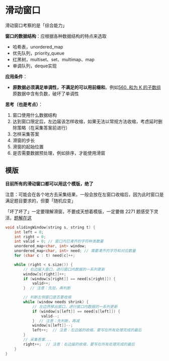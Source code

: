 # 滑动窗口

滑动窗口考察的是「综合能力」

**窗口的数据结构**：应根据各种数据结构的特点来选取

- 哈希表，unordered_map
- 优先队列，priority_queue
- 红黑树，multiset、set、multimap、map
- 单调队列，deque实现

**应用条件**：

- **原数据必须满足单调性，不满足的可以用前缀和**。例如[560. 和为 K 的子数组](https://leetcode-cn.com/problems/subarray-sum-equals-k/)原数据中含有负数，破坏了单调性

**思考（也是考点）**：

1. 窗口使用什么数据结构
2. 达到窗口限定后，左边届该怎样收缩，如果无法以常规方法收缩，考虑延时删除策略（在采集答案前进行）
3. 怎样采集答案
3. 滑窗的步长
3. 滑窗的起始位置
3. 是否需要数据预处理，例如排序，才能使用滑窗

## 模版

**目前所有的滑动窗口都可以用这个模版，绝了**

注意：可能会在各个地方去采集结果，一般会放在左窗口收缩后，因为此时窗口是满足题目要求的，但要「随机应变」

「坏了坏了」一定要理解滑窗，不要成天想着模版，一定要做 2271 题感受下灵活，[题解在这](https://doongz.gitbook.io/notes/algorithm/2-suan-fa-ji-chu/li-ti-hua-dong-chuang-kou/2271-ling-huo-ti-li-san-hua-chuang-tan-zi-fu-gai-de-zui-duo-bai-se-zhuan-kuai-shu)

```c++
void slidingWindow(string s, string t) {
    int left = 0;
    int right = 0;
    int valid = 0; // 窗口内已凑齐的字符种类数量
    unordered_map<char, int> window;
    unordered_map<char, int> need; // 需要凑齐的字符和对应数量
    for (char c : t) need[c]++;

    while (right < s.size()) {
        // 右边届入窗口，进行窗口内数据的一系列更新
        window[s[right]]++;
        if (window[s[right]] == need[s[right]]) {
            valid++;
        }  // 注意：先加，再判断

        // 判断左侧窗口是否要收缩
        while (window needs shrink) {
            // 左边界移出窗口，进行窗口内数据的一系列更新
            if (window[s[left]] == need[s[left]]) {
                valid--;
            }  // 注意：先判断，再减
            window[s[left]]--;
            left++;  // 注意：左边届的收缩，要写在所有处理完成的最后
        }
        // 采集答案...
        right++;  // 注意：右边届的收缩，要写在所有处理完成的最后
    }
}
```

